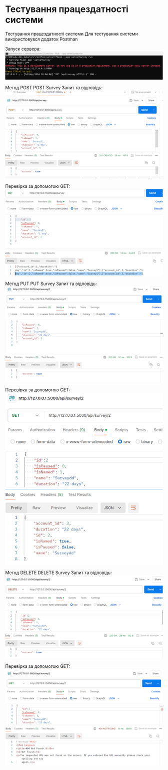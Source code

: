 # Тестування працездатності системи

Тестування працездатності системи
Для тестування системи використовувся додаток Postman

Запуск сервера:
![alt text](image.png)

Метод POST
POST Survey
Запит та відповідь:
![alt text](image-1.png)

Перевірка за допомогою GET:
![![alt text](image-2.png)](image-2.png)

Метод PUT
PUT Survey
Запит та відповідь:
![alt text](image-3.png)

Перевірка за допомогою GET:
![alt text](image-4.png)

Метод DELETE
DELETE Survey
Запит та відповідь:
![alt text](image-5.png)

Перевірка за допомогою GET:
![alt text](image-6.png)



